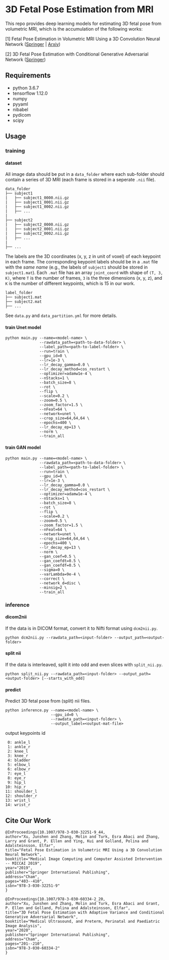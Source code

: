 # 3D Fetal Pose Estimation from MRI

This repo provides deep learning models for estimating 3D fetal pose from volumetric MRI, which is the accumulation of the following works:

\[1\] Fetal Pose Estimation in Volumetric MRI Using a 3D Convolution Neural Network ([Springer](https://link.springer.com/chapter/10.1007/978-3-030-32251-9_44) | [Arxiv](https://arxiv.org/abs/1907.04500))

\[2\] 3D Fetal Pose Estimation with Conditional Generative Adversarial Network ([Springer](https://link.springer.com/chapter/10.1007/978-3-030-60334-2_20))

## Requirements

- python 3.6.7
- tensorflow 1.12.0
- numpy
- pyyaml
- nibabel
- pydicom
- scipy

## Usage

### training

#### dataset

All image data should be put in a `data_folder` where each sub-folder should contain a series of 3D MRI (each frame is stored in a seperate `.nii` file).

```
data_folder
├── subject1
|   ├── subject1_0000.nii.gz
|   ├── subject1_0001.nii.gz
|   ├── subject1_0002.nii.gz
|   ├── ...
|
├── subject2
|   ├── subject2_0000.nii.gz
|   ├── subject2_0001.nii.gz
|   ├── subject2_0002.nii.gz
|   ├── ...
|
├── ...
```

The labels are the 3D coordinates (x, y, z in unit of voxel) of each keypoint in each frame. 
The corresponding keypoint labels should be in a `.mat` file with the *same name* (e.g., the labels of `subject1` should be stored in `subject1.mat`). 
Each `.mat` file has an array `joint_coord` with shape of `(T, 3, K)`, 
where `T` is the number of frames, 
`3` is the three dimensions (x, y, z), 
and `K` is the number of different keypoints, which is 15 in our work.

```
label_folder
├── subject1.mat
├── subject2.mat
├── ...
```

See `data.py` and `data_partition.yml` for more details.

#### train Unet model

```
python main.py --name=<model-name> \
               --rawdata_path=<path-to-data-folder> \
               --label_path=<path-to-label-folder> \
               --run=train \
               --gpu_id=0 \
               --lr=1e-3 \
               --lr_decay_gamma=0.0 \
               --lr_decay_method=cos_restart \
               --optimizer=adamw1e-4 \
               --nStacks=1 \
               --batch_size=8 \
               --rot \
               --flip \
               --scale=0.2 \
               --zoom=0.5 \
               --zoom_factor=1.5 \
               --nFeat=64 \
               --network=unet \
               --crop_size=64,64,64 \
               --epochs=400 \
               --lr_decay_ep=13 \
               --norm \
               --train_all
```

#### train GAN model

```
python main.py --name=<model-name> \
               --rawdata_path=<path-to-data-folder> \
               --label_path=<path-to-label-folder> \
               --run=train \
               --gpu_id=0 \
               --lr=1e-3 \
               --lr_decay_gamma=0.0 \
               --lr_decay_method=cos_restart \
               --optimizer=adamw1e-4 \
               --nStacks=1 \
               --batch_size=8 \
               --rot \
               --flip \
               --scale=0.2 \
               --zoom=0.5 \
               --zoom_factor=1.5 \
               --nFeat=64 \
               --network=unet \
               --crop_size=64,64,64 \
               --epochs=400 \
               --lr_decay_ep=13 \
               --norm \
               --gan_coef=0.5 \
               --gan_coefdt=0.5 \
               --gan_coefdf=0.5 \
               --sigma=0 \
               --varLambda=9e-4 \
               --correct \
               --network_d=disc \
               --minsig=2 \
               --train_all
```

### inference

#### dicom2nii

If the data is in DICOM format, convert it to Nifti format using `dcm2nii.py`.
```
python dcm2nii.py --rawdata_path=<input-folder> --output_path=<output-folder>
```
#### split nii
If the data is interleaved, split it into odd and even slices with `split_nii.py`.
```
python split_nii.py --rawdata_path=<input-folder> --output_path=<output-folder> [--starts_with_odd]
```
#### predict
Predict 3D fetal pose from (split) nii files.
```
python inference.py --name=<model-name> \
                    --gpu_id=0 \
                    --rawdata_path=<input-folder> \
                    --output_label=<output-mat-file>
```

output keypoints id
```
 0: ankle_l
 1: ankle_r
 2: knee_l
 3: knee_r
 4: bladder
 5: elbow_l
 6: elbow_r
 7: eye_l
 8: eye_r
 9: hip_l
10: hip_r
11: shoulder_l
12: shoulder_r
13: wrist_l
14: wrist_r
```

## Cite Our Work

```
@InProceedings{10.1007/978-3-030-32251-9_44,
author="Xu, Junshen and Zhang, Molin and Turk, Esra Abaci and Zhang, Larry and Grant, P. Ellen and Ying, Kui and Golland, Polina and Adalsteinsson, Elfar",
title="Fetal Pose Estimation in Volumetric MRI Using a 3D Convolution Neural Network",
booktitle="Medical Image Computing and Computer Assisted Intervention -- MICCAI 2019",
year="2019",
publisher="Springer International Publishing",
address="Cham",
pages="403--410",
isbn="978-3-030-32251-9"
}

@InProceedings{10.1007/978-3-030-60334-2_20,
author="Xu, Junshen and Zhang, Molin and Turk, Esra Abaci and Grant, P. Ellen and Golland, Polina and Adalsteinsson, Elfar",
title="3D Fetal Pose Estimation with Adaptive Variance and Conditional Generative Adversarial Network",
booktitle="Medical Ultrasound, and Preterm, Perinatal and Paediatric Image Analysis",
year="2020",
publisher="Springer International Publishing",
address="Cham",
pages="201--210",
isbn="978-3-030-60334-2"
}
```
